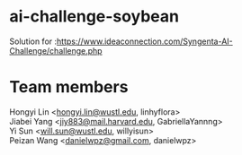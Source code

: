 # ai-challenge-soybean
Solution for :https://www.ideaconnection.com/Syngenta-AI-Challenge/challenge.php

# Team members

Hongyi Lin <hongyi.lin@wustl.edu, linhyflora>     
Jiabei Yang <jiy883@mail.harvard.edu, GabriellaYannng>      
Yi Sun <will.sun@wustl.edu, willyisun>      
Peizan Wang <danielwpz@gmail.com, danielwpz>      

